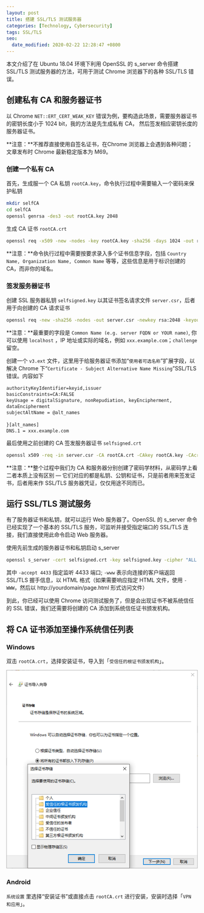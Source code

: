 ```yaml
---
layout: post
title: 搭建 SSL/TLS 测试服务器
categories: [Technology, Cybersecurity]
tags: SSL/TLS
seo:
  date_modified: 2020-02-22 12:28:47 +0800
---
```


本文介绍了在 Ubuntu 18.04 环境下利用 OpenSSL 的 s_server 命令搭建 SSL/TLS 测试服务器的方法，可用于测试 Chrome 浏览器下的各种 SSL/TLS 错误。

## 创建私有 CA 和服务器证书

以 Chrome `NET::ERT_CERT_WEAK_KEY` 错误为例，要构造此场景，需要服务器证书的密钥长度小于 1024 bit，我的方法是先生成私有 CA， 然后签发相应密钥长度的服务器证书。

**注意：**不推荐直接使用自签名证书，在Chrome 浏览器上会遇到各种问题；文章发布时 Chrome 最新稳定版本为 M69。

### 创建一个私有 CA

首先，生成服一个 CA 私钥 `rootCA.key`，命令执行过程中需要输入一个密码来保护私钥

```sh
mkdir selfCA
cd selfCA
openssl genrsa -des3 -out rootCA.key 2048
```

生成 CA 证书 `rootCA.crt`

```sh
openssl req -x509 -new -nodes -key rootCA.key -sha256 -days 1024 -out rootCA.crt
```

**注意：**命令执行过程中需要按要求录入多个证书信息字段，包括 `Country Name, Organization Name, Common Name` 等等，这些信息是用于标识创建的 CA，而非你的域名。

### 签发服务器证书

创建 SSL 服务器私钥 `selfsigned.key` 以其证书签名请求文件 `server.csr`，后者用于向创建的 CA 请求证书

```sh
openssl req -new -sha256 -nodes -out server.csr -newkey rsa:2048 -keyout selfsigned.key
```

**注意：**最重要的字段是 `Common Name (e.g. server FQDN or YOUR name)`, 你可以使用 `localhost` ，IP 地址或实际的域名，例如 `xxx.example.com`；`challenge` 留空。

创建一个 `v3.ext` 文件，这里用于给服务器证书添加“`使用者可选名称`”扩展字段，以解决 Chrome 下“`Certificate - Subject Alternative Name Missing`”SSL/TLS 错误。内容如下


```
authorityKeyIdentifier=keyid,issuer
basicConstraints=CA:FALSE
keyUsage = digitalSignature, nonRepudiation, keyEncipherment, dataEncipherment
subjectAltName = @alt_names

}[alt_names]
DNS.1 = xxx.example.com
```

最后使用之前创建的 CA 签发服务器证书 `selfsigned.crt`

```sh
openssl x509 -req -in server.csr -CA rootCA.crt -CAkey rootCA.key -CAcreateserial -out selfsigned.crt -days 1000 -sha256 -extfile v3.ext
```

**注意：**整个过程中我们为 CA 和服务器分别创建了密码学材料，从密码学上看二者本质上没有区别 — 它们对应的都是私钥、公钥和证书，只是前者用来签发证书，后者用来作 SSL/TLS 服务器凭证，仅仅用途不同而已。

## 运行 SSL/TLS 测试服务

有了服务器证书和私钥，就可以运行 Web 服务器了。OpenSSL 的 s_server 命令已经实现了一个基本的 SSL/TLS 服务，可监听并接受指定端口的 SSL/TLS 连接，我们直接使用此命令启动 Web 服务器。

使用先前生成的服务器证书和私钥启动 s_server

```sh
openssl s_server -cert selfsigned.crt -key selfsigned.key -cipher "ALL:@SECLEVEL=0" -www -accept 4433
```

其中 `-accept 4433` 指定监听 4433 端口; `-www` 表示向连接的客户端返回 SSL/TLS 握手信息，以 HTML 格式（如果需要响应指定 HTML 文件，使用 `-WWW`，然后以 http://yourdomain/page.html 形式访问文件）

到此，你已经可以使用 Chrome 访问测试服务了，但是会出现证书不被系统信任的 SSL 错误，我们还需要将创建的 CA 添加到系统信任证书颁发机构。

## 将 CA 证书添加至操作系统信任列表

### Windows

双击 `rootCA.crt`，选择安装证书，导入到「`受信任的根证书颁发机构`」。

![Windows 10安装根证书](/assets/img/post/cert-manager-Windows10.png)

### **Android**

`系统设置` 里选择“安装证书”或直接点击 `rootCA.crt` 进行安装，安装时选择「`VPN 和应用`」。
